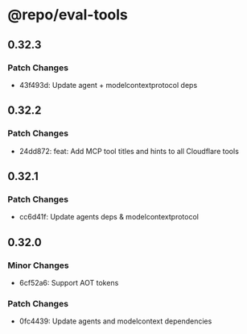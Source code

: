 # @repo/eval-tools

## 0.32.3

### Patch Changes

- 43f493d: Update agent + modelcontextprotocol deps

## 0.32.2

### Patch Changes

- 24dd872: feat: Add MCP tool titles and hints to all Cloudflare tools

## 0.32.1

### Patch Changes

- cc6d41f: Update agents deps & modelcontextprotocol

## 0.32.0

### Minor Changes

- 6cf52a6: Support AOT tokens

### Patch Changes

- 0fc4439: Update agents and modelcontext dependencies
